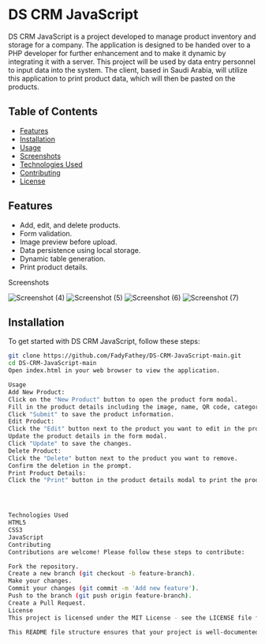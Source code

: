 # DS CRM JavaScript

DS CRM JavaScript is a project developed to manage product inventory and storage for a company. The application is designed to be handed over to a PHP developer for further enhancement and to make it dynamic by integrating it with a server. This project will be used by data entry personnel to input data into the system. The client, based in Saudi Arabia, will utilize this application to print product data, which will then be pasted on the products.

## Table of Contents
- [Features](#features)
- [Installation](#installation)
- [Usage](#usage)
- [Screenshots](#screenshots)
- [Technologies Used](#technologies-used)
- [Contributing](#contributing)
- [License](#license)

## Features
- Add, edit, and delete products.
- Form validation.
- Image preview before upload.
- Data persistence using local storage.
- Dynamic table generation.
- Print product details.


Screenshots

![Screenshot (4)](https://github.com/FadyFathey/DS-CRM-JavaScript-main/assets/117510974/753cdc3d-66cf-467a-af19-6f1644715f3a)
![Screenshot (5)](https://github.com/FadyFathey/DS-CRM-JavaScript-main/assets/117510974/ff63a9a2-ad94-4777-b86f-0802fba051b1)
![Screenshot (6)](https://github.com/FadyFathey/DS-CRM-JavaScript-main/assets/117510974/bd9b2c35-9a44-4a1f-8ad4-b0bdf92e0eba)
![Screenshot (7)](https://github.com/FadyFathey/DS-CRM-JavaScript-main/assets/117510974/224ca74b-841b-4dee-95b1-3daaebeb1b30)

## Installation
To get started with DS CRM JavaScript, follow these steps:
```bash
git clone https://github.com/FadyFathey/DS-CRM-JavaScript-main.git
cd DS-CRM-JavaScript-main
Open index.html in your web browser to view the application.

Usage
Add New Product:
Click on the "New Product" button to open the product form modal.
Fill in the product details including the image, name, QR code, category, sub-category, brand, color, and sizes.
Click "Submit" to save the product information.
Edit Product:
Click the "Edit" button next to the product you want to edit in the product list.
Update the product details in the form modal.
Click "Update" to save the changes.
Delete Product:
Click the "Delete" button next to the product you want to remove.
Confirm the deletion in the prompt.
Print Product Details:
Click the "Print" button in the product details modal to print the product information.




Technologies Used
HTML5
CSS3
JavaScript
Contributing
Contributions are welcome! Please follow these steps to contribute:

Fork the repository.
Create a new branch (git checkout -b feature-branch).
Make your changes.
Commit your changes (git commit -m 'Add new feature').
Push to the branch (git push origin feature-branch).
Create a Pull Request.
License
This project is licensed under the MIT License - see the LICENSE file for details.

This README file structure ensures that your project is well-documented, making it easier for other developers to understand and contribute to it.
